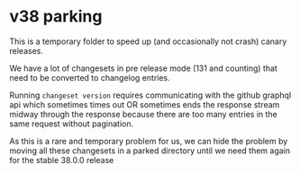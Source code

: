 # v38 parking

This is a temporary folder to speed up (and occasionally not crash) canary releases.

We have a lot of changesets in pre release mode (131 and counting) that need to be converted to changelog entries.

Running `changeset version` requires communicating with the github graphql api which sometimes times out OR sometimes ends the response stream midway through the response because there are too many entries in the same request without pagination.

As this is a rare and temporary problem for us, we can hide the problem by moving all these changesets in a parked directory until we need them again for the stable 38.0.0 release